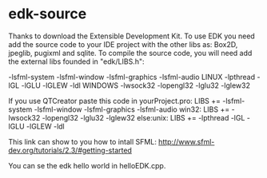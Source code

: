 # edk-source
Thanks to download the Extensible Development Kit.
To use EDK you need add the source code to your IDE project with the other libs as: Box2D, jpeglib, pugixml and sqlite.
To compile the source code, you will need add the external libs founded in "edk/LIBS.h":

-lsfml-system -lsfml-window -lsfml-graphics -lsfml-audio
LINUX
-lpthread -lGL -lGLU -lGLEW -ldl
WINDOWS
-lwsock32 -lopengl32 -lglu32 -lglew32

If you use QTCreator paste this code in yourProject.pro:
LIBS += -lsfml-system -lsfml-window -lsfml-graphics -lsfml-audio
win32: LIBS += -lwsock32 -lopengl32 -lglu32 -lglew32
else:unix: LIBS += -lpthread -lGL -lGLU -lGLEW -ldl

This link can show to you how to intall SFML:
http://www.sfml-dev.org/tutorials/2.3/#getting-started

You can se the edk hello world in helloEDK.cpp.
